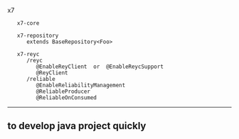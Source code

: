 x7

       x7-core
  
       x7-repository
          extends BaseRepository<Foo>
          
       x7-reyc
          /reyc
             @EnableReyClient  or  @EnableReycSupport
             @ReyClient
          /reliable
             @EnableReliabilityManagement
             @ReliableProducer
             @ReliableOnConsumed


--------------------------------------
to develop java project quickly 
--------------------------------------


